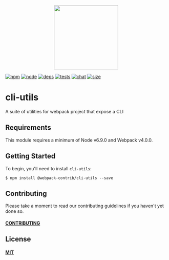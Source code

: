 <div align="center">
  <a href="https://github.com/webpack/webpack">
    <img width="200" height="200" src="https://webpack.js.org/assets/icon-square-big.svg">
  </a>
</div>

[![npm][npm]][npm-url]
[![node][node]][node-url]
[![deps][deps]][deps-url]
[![tests][tests]][tests-url]
[![chat][chat]][chat-url]
[![size][size]][size-url]

# cli-utils

A suite of utilities for webpack project that expose a CLI

## Requirements

This module requires a minimum of Node v6.9.0 and Webpack v4.0.0.

## Getting Started

To begin, you'll need to install `cli-utils`:

```console
$ npm install @webpack-contrib/cli-utils --save
```

## Contributing

Please take a moment to read our contributing guidelines if you haven't yet done so.

#### [CONTRIBUTING](./.github/CONTRIBUTING.md)

## License

#### [MIT](./LICENSE)

[npm]: https://img.shields.io/npm/v/cli-utils.svg
[npm-url]: https://npmjs.com/package/cli-utils

[node]: https://img.shields.io/node/v/cli-utils.svg
[node-url]: https://nodejs.org

[deps]: https://david-dm.org/webpack-contrib/cli-utils.svg
[deps-url]: https://david-dm.org/webpack-contrib/cli-utils

[tests]: 	https://img.shields.io/circleci/project/github/webpack-contrib/cli-utils.svg
[tests-url]: https://circleci.com/gh/webpack-contrib/cli-utils

[cover]: https://codecov.io/gh/webpack-contrib/cli-utils/branch/master/graph/badge.svg
[cover-url]: https://codecov.io/gh/webpack-contrib/cli-utils

[chat]: https://img.shields.io/badge/gitter-webpack%2Fwebpack-brightgreen.svg
[chat-url]: https://gitter.im/webpack/webpack

[size]: https://packagephobia.now.sh/badge?p=cli-utils
[size-url]: https://packagephobia.now.sh/result?p=cli-utils